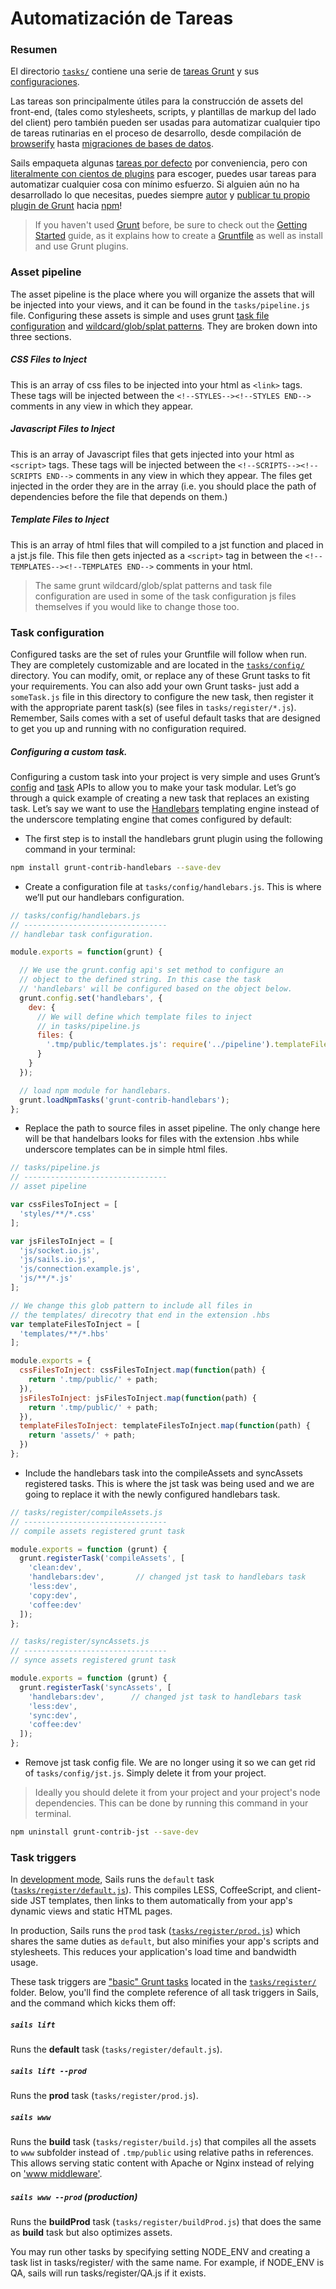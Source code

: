 # Automatización de Tareas

### Resumen
El directorio [`tasks/`](http://sailsjs.org/documentation/anatomy/tasks) contiene una serie de [tareas Grunt](http://gruntjs.com/creating-tasks) y sus [configuraciones](http://gruntjs.com/configuring-tasks).

Las tareas son principalmente útiles para la construcción de assets del front-end, (tales como stylesheets, scripts, y plantillas de markup del lado del client) pero también pueden ser usadas para automatizar cualquier tipo de tareas rutinarias en el proceso de desarrollo, desde compilación de [browserify](https://github.com/jmreidy/grunt-browserify) hasta [migraciones de bases de datos](https://www.npmjs.org/package/grunt-db-migrate).

Sails empaqueta algunas [tareas por defecto](http://sailsjs.org/documentation/grunt/default-tasks) por conveniencia, pero con [literalmente con cientos de plugins](http://gruntjs.com/plugins) para escoger, puedes usar tareas para automatizar cualquier cosa con mínimo esfuerzo.  Si alguien aún no ha desarrollado lo que necesitas, puedes siempre [autor](http://gruntjs.com/creating-tasks) y [publicar tu propio plugin de Grunt](http://gruntjs.com/creating-plugins) hacia [npm](http://npmjs.org)!

> If you haven't used [Grunt](http://gruntjs.com/) before, be sure to check out the [Getting Started](http://gruntjs.com/getting-started) guide, as it explains how to create a [Gruntfile](http://gruntjs.com/sample-gruntfile) as well as install and use Grunt plugins.


### Asset pipeline

The asset pipeline is the place where you will organize the assets that will be injected into your views, and it can be found in the `tasks/pipeline.js` file. Configuring these assets is simple and uses grunt [task file configuration](http://gruntjs.com/configuring-tasks#files) and [wildcard/glob/splat patterns](http://gruntjs.com/configuring-tasks#globbing-patterns). They are broken down into three sections.

##### CSS Files to Inject
This is an array of css files to be injected into your html as `<link>` tags.  These tags will be injected between the `<!--STYLES--><!--STYLES END-->` comments in any view in which they appear.

##### Javascript Files to Inject
This is an array of Javascript files that gets injected into your html as `<script>` tags.  These tags will be injected between the `<!--SCRIPTS--><!--SCRIPTS END-->` comments in any view in which they appear. The files get injected in the order they are in the array (i.e. you should place the path of dependencies before the file that depends on them.)

##### Template Files to Inject
This is an array of html files that will compiled to a jst function and placed in a jst.js file. This file then gets injected as a `<script>` tag in between the `<!--TEMPLATES--><!--TEMPLATES END-->` comments in your html.

> The same grunt wildcard/glob/splat patterns and task file configuration are used in some of the task configuration js files themselves if you would like to change those too.

### Task configuration

Configured tasks are the set of rules your Gruntfile will follow when run. They are completely customizable and are located in the [`tasks/config/`](http://sailsjs.org/documentation/anatomy/my-app/tasks/config) directory. You can modify, omit, or replace any of these Grunt tasks to fit your requirements. You can also add your own Grunt tasks- just add a `someTask.js` file in this directory to configure the new task, then register it with the appropriate parent task(s) (see files in `tasks/register/*.js`). Remember, Sails comes with a set of useful default tasks that are designed to get you up and running with no configuration required.

##### Configuring a custom task.

Configuring a custom task into your project is very simple and uses Grunt&rsquo;s [config](http://gruntjs.com/api/grunt.config) and [task](http://gruntjs.com/api/grunt.task) APIs to allow you to make your task modular. Let&rsquo;s go through a quick example of creating a new task that replaces an existing task. Let&rsquo;s say we want to use the [Handlebars](http://handlebarsjs.com/) templating engine instead of the underscore templating engine that comes configured by default:

* The first step is to install the handlebars grunt plugin using the following command in your terminal:

```bash
npm install grunt-contrib-handlebars --save-dev
```

* Create a configuration file at `tasks/config/handlebars.js`. This is where we&rsquo;ll put our handlebars configuration.

```javascript
// tasks/config/handlebars.js
// --------------------------------
// handlebar task configuration.

module.exports = function(grunt) {

  // We use the grunt.config api's set method to configure an
  // object to the defined string. In this case the task
  // 'handlebars' will be configured based on the object below.
  grunt.config.set('handlebars', {
    dev: {
      // We will define which template files to inject
      // in tasks/pipeline.js
      files: {
        '.tmp/public/templates.js': require('../pipeline').templateFilesToInject
      }
    }
  });

  // load npm module for handlebars.
  grunt.loadNpmTasks('grunt-contrib-handlebars');
};
```

* Replace the path to source files in asset pipeline. The only change here will be that handelbars looks for files with the extension .hbs while underscore templates can be in simple html files.

```javascript
// tasks/pipeline.js
// --------------------------------
// asset pipeline

var cssFilesToInject = [
  'styles/**/*.css'
];

var jsFilesToInject = [
  'js/socket.io.js',
  'js/sails.io.js',
  'js/connection.example.js',
  'js/**/*.js'
];

// We change this glob pattern to include all files in
// the templates/ direcotry that end in the extension .hbs
var templateFilesToInject = [
  'templates/**/*.hbs'
];

module.exports = {
  cssFilesToInject: cssFilesToInject.map(function(path) {
    return '.tmp/public/' + path;
  }),
  jsFilesToInject: jsFilesToInject.map(function(path) {
    return '.tmp/public/' + path;
  }),
  templateFilesToInject: templateFilesToInject.map(function(path) {
    return 'assets/' + path;
  })
};
```

* Include the handlebars task into the compileAssets and syncAssets registered tasks. This is where the jst task was being used and we are going to replace it with the newly configured handlebars task.

```javascript
// tasks/register/compileAssets.js
// --------------------------------
// compile assets registered grunt task

module.exports = function (grunt) {
  grunt.registerTask('compileAssets', [
    'clean:dev',
    'handlebars:dev',       // changed jst task to handlebars task
    'less:dev',
    'copy:dev',
    'coffee:dev'
  ]);
};

// tasks/register/syncAssets.js
// --------------------------------
// synce assets registered grunt task

module.exports = function (grunt) {
  grunt.registerTask('syncAssets', [
    'handlebars:dev',      // changed jst task to handlebars task
    'less:dev',
    'sync:dev',
    'coffee:dev'
  ]);
};
```

* Remove jst task config file. We are no longer using it so we can get rid of `tasks/config/jst.js`. Simply delete it from your project.

> Ideally you should delete it from your project and your project's node dependencies. This can be done by running this command in your terminal.
```bash
npm uninstall grunt-contrib-jst --save-dev
```

### Task triggers

In [development mode](http://sailsjs.org/documentation/reference/sails.config/sails.config.local.html?q=environment), Sails runs the `default` task ([`tasks/register/default.js`](http://sailsjs.org/documentation/anatomy/myApp/tasks/register/default.js.html)).  This compiles LESS, CoffeeScript, and client-side JST templates, then links to them automatically from your app's dynamic views and static HTML pages.

In production, Sails runs the `prod` task ([`tasks/register/prod.js`](http://sailsjs.org/documentation/anatomy/myApp/tasks/register/prod.js.html)) which shares the same duties as `default`, but also minifies your app's scripts and stylesheets.  This reduces your application's load time and bandwidth usage.

These task triggers are ["basic" Grunt tasks](http://gruntjs.com/creating-tasks#basic-tasks) located in the [`tasks/register/`](http://sailsjs.org/documentation/anatomy/myApp/tasks/register) folder.  Below, you'll find the complete reference of all task triggers in Sails, and the command which kicks them off:

##### `sails lift`

Runs the **default** task (`tasks/register/default.js`).

##### `sails lift --prod`

Runs the **prod** task (`tasks/register/prod.js`).

##### `sails www`

Runs the **build** task (`tasks/register/build.js`) that compiles all the assets to `www` subfolder instead of `.tmp/public` using relative paths in references. This allows serving static content with Apache or Nginx instead of relying on ['www middleware'](http://sailsjs.org/documentation/concepts/Middleware).

##### `sails www --prod` (production)

Runs the **buildProd** task (`tasks/register/buildProd.js`) that does the same as **build** task but also optimizes assets.

You may run other tasks by specifying setting NODE_ENV and creating a task list in tasks/register/ with the same name.  For example, if NODE_ENV is QA, sails will run tasks/register/QA.js if it exists.


<docmeta name="displayName" value="Task Automation">
